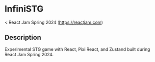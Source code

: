 # InfiniSTG

< React Jam Spring 2024 (https://reactjam.com)

## Description

Experimental STG game with React, Pixi React, and Zustand built during React Jam Spring 2024.
